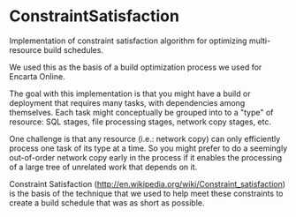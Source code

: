 # ConstraintSatisfaction

Implementation of constraint satisfaction algorithm for optimizing multi-resource build schedules.

We used this as the basis of a build optimization process we used for Encarta Online.

The goal with this implementation is that you might have a build or deployment that requires
many tasks, with dependencies among themselves. Each task might conceptually be grouped into
to a "type" of resource: SQL stages, file processing stages, network copy stages, etc.

One challenge is that any resource (i.e.: network copy) can only efficiently process one task of
its type at a time. So you might prefer to do a seemingly out-of-order network copy early
in the process if it enables the processing of a large tree of unrelated work that depends on it.

Constraint Satisfaction (http://en.wikipedia.org/wiki/Constraint_satisfaction) is the basis
of the technique that we used to help meet these constraints to create a build schedule that was
as short as possible.